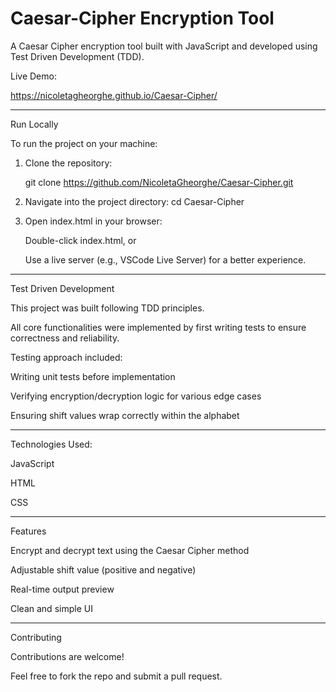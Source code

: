 # Caesar-Cipher Encryption Tool

A Caesar Cipher encryption tool built with JavaScript and developed using Test Driven Development (TDD).

Live Demo:

https://nicoletagheorghe.github.io/Caesar-Cipher/

------

Run Locally

To run the project on your machine:

1. Clone the repository:

   git clone https://github.com/NicoletaGheorghe/Caesar-Cipher.git

2. Navigate into the project directory:  cd Caesar-Cipher
   
3. Open index.html in your browser:

   Double-click index.html, or

   Use a live server (e.g., VSCode Live Server) for a better experience.

------

   Test Driven Development
   
This project was built following TDD principles.

All core functionalities were implemented by first writing tests to ensure correctness and reliability.

Testing approach included:

Writing unit tests before implementation

Verifying encryption/decryption logic for various edge cases

Ensuring shift values wrap correctly within the alphabet

------

Technologies Used:

JavaScript

HTML

CSS

------

Features

Encrypt and decrypt text using the Caesar Cipher method

Adjustable shift value (positive and negative)

Real-time output preview

Clean and simple UI

------

Contributing

Contributions are welcome!

Feel free to fork the repo and submit a pull request.

